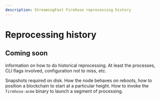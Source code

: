 ```yaml
---
description: StreamingFast Firehose reprocessing history
---
```


# Reprocessing history

## **Coming soon**

information on how to do historical reprocessing. At least the processes, CLI flags involved, configuration not to miss, etc.

Snapshots required on disk. How the node behaves on reboots, how to position a blockchain to start at a particular height. How to invoke the `firehose-acme` binary to launch a segment of processing.
